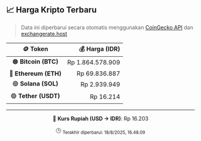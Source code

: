 

<!-- HARGA_KRIPTO -->
## 📈 Harga Kripto Terbaru

> Data ini diperbarui secara otomatis menggunakan [CoinGecko API](https://www.coingecko.com/) dan [exchangerate.host](https://exchangerate.host/)

<div align="center">

| 🪙 Token | 💰 Harga (IDR) |
|:------:|---------------:|
| 🟠 **Bitcoin (BTC)**   | Rp 1.864.578.909 |
| 🔵 **Ethereum (ETH)**  | Rp 69.836.887 |
| 🟣 **Solana (SOL)**    | Rp 2.939.949 |
| 🟢 **Tether (USDT)**   | Rp 16.214 |

---

💱 **Kurs Rupiah (USD → IDR)**: Rp 16.203

🕒 <sub>Terakhir diperbarui: 18/8/2025, 16.48.09</sub>

</div>
<!-- /HARGA_KRIPTO -->